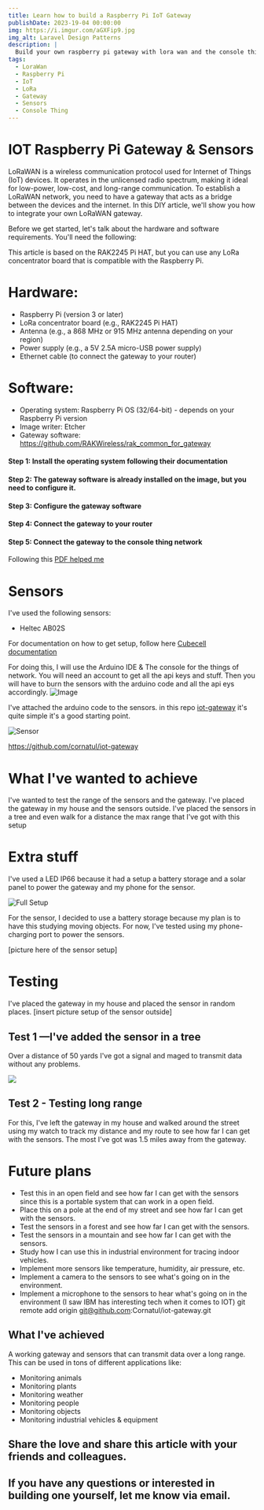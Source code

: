 ```yaml
---
title: Learn how to build a Raspberry Pi IoT Gateway
publishDate: 2023-19-04 00:00:00
img: https://i.imgur.com/aGXFip9.jpg
img_alt: Laravel Design Patterns
description: |
  Build your own raspberry pi gateway with lora wan and the console thing oof network. 
tags:
  - LoraWan
  - Raspberry Pi
  - IoT
  - LoRa
  - Gateway
  - Sensors
  - Console Thing
---
```



# IOT Raspberry Pi Gateway & Sensors

LoRaWAN is a wireless communication protocol used for Internet of Things (IoT) devices. It operates in the unlicensed radio spectrum, making it ideal for low-power, low-cost, and long-range communication. To establish a LoRaWAN network, you need to have a gateway that acts as a bridge between the devices and the internet. In this DIY article, we'll show you how to integrate your own LoRaWAN gateway.

Before we get started, let's talk about the hardware and software requirements. You'll need the following:

This article is based on the RAK2245 Pi HAT, but you can use any LoRa concentrator board that is compatible with the Raspberry Pi.


# Hardware:

* Raspberry Pi (version 3 or later)
* LoRa concentrator board (e.g., RAK2245 Pi HAT)
* Antenna (e.g., a 868 MHz or 915 MHz antenna depending on your region)
* Power supply (e.g., a 5V 2.5A micro-USB power supply)
* Ethernet cable (to connect the gateway to your router)

# Software:
* Operating system: Raspberry Pi OS (32/64-bit) - depends on your Raspberry Pi version
* Image writer: Etcher
* Gateway software: https://github.com/RAKWireless/rak_common_for_gateway

#### Step 1: Install the operating system following their documentation
#### Step 2: The gateway software is already installed on the image, but you need to configure it.
#### Step 3: Configure the gateway software
#### Step 4: Connect the gateway to your router
#### Step 5: Connect the gateway to the console thing network

Following this [PDF helped me](https://drive.google.com/file/d/1PYn1lw4enTvPQeUZq0vigTpBxVR65NBf/view?usp=sharing)



# Sensors
I've used the following sensors:
* Heltec AB02S

For documentation on how to get setup, follow here [Cubecell documentation](https://docs.heltec.org/en/node/cubecell/index.htmlhttps://docs.heltec.org/en/node/cubecell/index.html)



For doing this, I will use the Arduino IDE & The console for the things of network.
You will need an account to get all the api keys and stuff.
Then you will have to burn the sensors with the arduino code and all the api eys accordingly.
![Image](https://i.imgur.com/vdyo76H.png)

I've attached the arduino code to the sensors. in this repo [iot-gateway](https://cornatul/io-gateway) it's quite simple
it's a good starting point.

![Sensor](https://i.imgur.com/K2jF85x.jpg)


https://github.com/cornatul/iot-gateway


# What I've wanted to achieve
I've wanted to test the range of the sensors and the gateway.
I've placed the gateway in my house and the sensors outside.
I've placed the sensors in a tree and even walk for a distance the max range that I've got with this setup


# Extra stuff
I've used a LED IP66 because it had a setup a battery storage and a solar panel to power the gateway and my phone for the sensor.

![Full Setup](https://i.imgur.com/aGXFip9.jpg)


For the sensor, I decided to use a battery storage because my plan is to have this studying moving objects.
For now, I've tested using my phone-charging port to power the sensors.

[picture here of the sensor setup]


# Testing
I've placed the gateway in my house and placed the sensor in random places.
[insert picture setup of the sensor outside]


## Test 1 —I've added the sensor in a tree
Over a distance of 50 yards I've got a signal and maged to transmit data without any problems.

![](https://i.imgur.com/2eQf20J.jpg)

## Test 2 - Testing long range
For this, I've left the gateway in my house and walked around the street using my watch to track my distance and my route to see how far I can get with the sensors.
The most I've got was 1.5 miles away from the gateway.

# Future plans
* Test this in an open field and see how far I can get with the sensors since this is a portable system that can work in a open field.
* Place this on a pole at the end of my street and see how far I can get with the sensors.
* Test the sensors in a forest and see how far I can get with the sensors.
* Test the sensors in a mountain and see how far I can get with the sensors.
* Study how I can use this in industrial environment for tracing indoor vehicles.
* Implement more sensors like temperature, humidity, air pressure,  etc.
* Implement a camera to the sensors to see what's going on in the environment.
* Implement a microphone to the sensors to hear what's going on in the environment (I saw IBM has interesting tech when it comes to IOT)
  git remote add origin git@github.com:Cornatul/iot-gateway.git

## What I've achieved
A working gateway and sensors that can transmit data over a long range.
This can be used in tons of different applications like:
* Monitoring animals
* Monitoring plants
* Monitoring weather
* Monitoring people
* Monitoring objects
* Monitoring industrial vehicles & equipment

## Share the love and share this article with your friends and colleagues.
## If you have any questions or interested in building one yourself, let me know via email.
